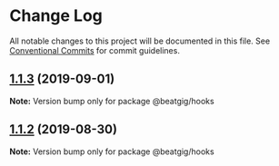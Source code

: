 # Change Log

All notable changes to this project will be documented in this file.
See [Conventional Commits](https://conventionalcommits.org) for commit guidelines.

## [1.1.3](https://github.com/beatgig/midi/compare/@beatgig/hooks@1.1.2...@beatgig/hooks@1.1.3) (2019-09-01)

**Note:** Version bump only for package @beatgig/hooks





## [1.1.2](https://github.com/beatgig/midi/compare/@beatgig/hooks@1.1.1...@beatgig/hooks@1.1.2) (2019-08-30)

**Note:** Version bump only for package @beatgig/hooks
